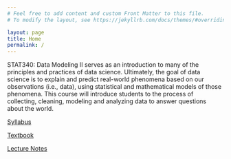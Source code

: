 ```yaml
---
# Feel free to add content and custom Front Matter to this file.
# To modify the layout, see https://jekyllrb.com/docs/themes/#overriding-theme-defaults

layout: page
title: Home
permalink: /
---
```


STAT340: Data Modeling II serves as an introduction to many of the principles and practices of data science.
Ultimately, the goal of data science is to explain and predict real-world phenomena based on our observations (i.e., data), using statistical and mathematical models of those phenomena.
This course will introduce students to the process of collecting, cleaning, modeling and analyzing data to answer questions about the world.

<a href="https://kdlevin-uwstat.github.io/STAT340-Fall2021/STAT340_F21_syllabus.pdf">Syllabus</a>

<a href="https://www.statlearning.com">Textbook</a>

<a href="https://kdlevin-uwstat.github.io/STAT340-Fall2021/lectures">Lecture Notes</a>
